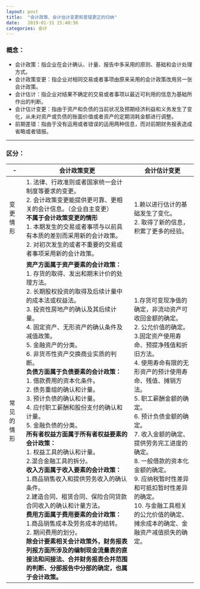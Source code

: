 ```yaml
---
layout: post
title:  "会计政策、会计估计变更和差错更正的归纳"
date:   2019-01-31 15:40:56
categories: 会计
---
```




### 概念： ###

- 会计政策：指企业在会计确认、计量、报告中多采用的原则、基础和会计处理方式。
- 会计政策变更：指企业对相同交易或者事项由原来采用的会计政策改用另一张会计政策。
- 会计估计：指企业对结果不确定的交易或者事项以最近可利用的信息为基础所作出的判断。
- 会计估计变更：指由于资产和负债的当前状况及预期经济利益和义务发生了变化，从未对资产或负债的账面价值或者资产的定期消耗金额进行调整。
- 前期差错：指由于没有运用或者错误的运用两种信息，而对前期财务报表造成省略或者错报。
--------
### 区分： ### 

|-|会计政策变更|会计估计变更|
|-----|-----|-----|
|变更情形| 1. 法律、行政准则或者国家统一会计制度等要求的变更。<br>2. 会计政策变更能提供更可靠、更相关的会计信息。（企业自主变更）<br>**不属于会计政策变更的情形**<br>1. 本期发生的交易或者事项与以前具有本质的差别而采用新的会计政策。<br>2. 对初次发生的或者不重要的交易或者事项采用新的会计政策。|1.赖以进行估计的基础发生了变化。<br>2. 取得了新的信息，积累了更多的经验。|
|常见的情形|**资产方面属于资产要素的会计政策：**<br>	1. 存货的取得、发出和期末计价的处理方法。<br>	2. 长期股权投资的取得及后续计量中的成本法或权益法。<br>	3. 投资性房地产的确认及其后续计量。<br>	4. 固定资产、无形资产的确认条件及减值政策。<br>	5. 金融资产的分类。<br>	6. 非货币性资产交换商业实质的判断。<br>**负债方面属于负债要素的会计政策：** <br>	1. 借款费用的资本化条件。<br>	2. 债务重组的确认和计量。<br>	3. 预计负债的确认和计量。<br>	4. 应付职工薪酬和股份支付的确认和计量。<br>	5. 金融负债的分类。<br>**所有者权益方面属于所有者权益要素的会计政策：** <br>1. 权益工具的确认和计量。<br>2.混合金融工具的拆分。<br> **收入方面属于收入要素的会计政策：** <br>1.商品销售收入和提供劳务收入的确认条件。<br>2.建造合同、租赁合同、保险合同贷款合同收入的确认和计量方法。<br> **费用方面属于费用要素的会计政策：** <br>1.商品销售成本及劳务成本的结转。<br>2. 期间费用的划分。<br> **除会计要素相关会计政策外，财务报表列报方面所涉及的编制现金流量表的直接法和间接法、合并财务报表合并范围的判断、分部报告中分部的确定，也属于会计政策。**|1.存货可变现净值的确定，非流动资产可收回金额的确定。<br>2. 公允价值的确定。<br> 3.固定资产使用寿命、预提净残值和折旧方法。<br>4. 使用寿命有限的无形资产的预计使用寿命、残值、摊销方法。<br>5. 职工薪酬金额的确定。 <br>6. 预计负债金额的确定。 <br>7. 收入金额的确定、提供劳务完工进度的确定。<br>8. 一般借款的资本化金额的确定。<br>9. 应纳税暂时性差异和可抵扣暂时性差异的确定。<br>10. 与金融工具相关的公允价值的确定、摊余成本的确定、金融资产减值损失的确定。|

